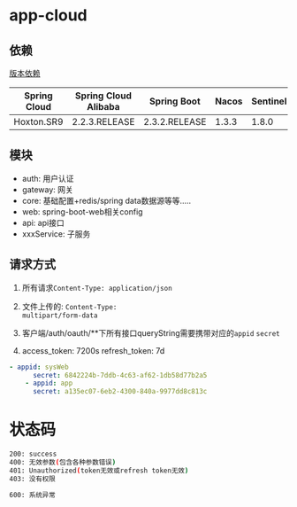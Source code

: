 # app-cloud

## 依赖

[版本依赖](https://github.com/alibaba/spring-cloud-alibaba/wiki/%E7%89%88%E6%9C%AC%E8%AF%B4%E6%98%8E)

|  Spring Cloud   | Spring Cloud Alibaba  | Spring Boot| Nacos | Sentinel| RocketMQ | Seata|
|  ----  | ----  | ----  | ----  | ----  | ----  | ----  |
| Hoxton.SR9  | 2.2.3.RELEASE |2.3.2.RELEASE |	1.3.3 |1.8.0 |4.4.0|1.3.0|

## 模块

- auth: 用户认证
- gateway: 网关
- core: 基础配置+redis/spring data数据源等等.....
- web: spring-boot-web相关config
- api: api接口
- xxxService: 子服务

## 请求方式

1. 所有请求<code>Content-Type: application/json</code>  

2. 文件上传的:  <code>Content-Type: multipart/form-data</code>  

3. 客户端/auth/oauth/**下所有接口queryString需要携带对应的<code>appid</code> <code>secret</code>

4. access_token: 7200s  refresh_token: 7d

```yaml
- appid: sysWeb
      secret: 6842224b-7ddb-4c63-af62-1db58d77b2a5
    - appid: app
      secret: a135ec07-6eb2-4300-840a-9977dd8c813c  
```

# 状态码

```bash
200: success
400: 无效参数(包含各种参数错误)
401: Unauthorized(token无效或refresh token无效)
403: 没有权限

600: 系统异常
```
